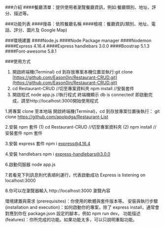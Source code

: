 ###介紹
####餐廳清單：提供使用者瀏覽餐廳資訊，例如:餐廳類別、地址、評分、描述等。

###功能列表
####搜尋：依照餐廳名稱
####檢視：餐廳資訊(類別、地址、電話、評分、圖片及 Google Map)

###環境建置
####Node.js
####Node Package manager
####Nodemon
####Express 4.16.4
####Express handlebars 3.0.0
####Boostrap 5.1.3
####Font-awesome 5.8.1

###使用方式

1. 開啟終端機(Terminal)
cd 到存放專案本機位置並執行:git clone [https://github.com/Eason0in/Restaurant-CRUD.git](https://github.com/Eason0in/Restaurant-CRUD.git)
2. cd Restaurant-CRUD //切至專案資料夾
npm install //安裝套件
3. 開啟程式
node app.js //執行程式
終端機顯示 db is connected! 即啟動完成，請至http://localhost:3000開始使用程式


1.將專案 clone 至本地端
開啟終端機(Terminal)，cd 到存放專案位置後執行：
git clone https://github.com/apolpdga/Restaurant-List

2.安裝 npm 套件
(1) cd Restaurant-CRUD //切至專案資料夾
(2) npm install //安裝套件 npm 套件

3.安裝 express 套件
npm i express@4.16.4

4.安裝 handlebars
npm i express-handlebars@3.0.0

6.啟動伺服器
node app.js

7.若看見下列訊息則代表順利運行，代表啟動成功
Express is listening on localhost:3000

8.你可以在瀏覽器輸入 http://localhost:3000 瀏覽內容


環境建置與需求 (prerequisites)：你使用的軟體與套件版本等。
安裝與執行步驟 (installation and execution)：如何啟動你的專案，除了 express install，通常會對應到你在 package.json 設定的腳本，例如 npm run dev。
功能描述 (features)：你所完成的功能。如果功能太多，可以只說明重點功能。
